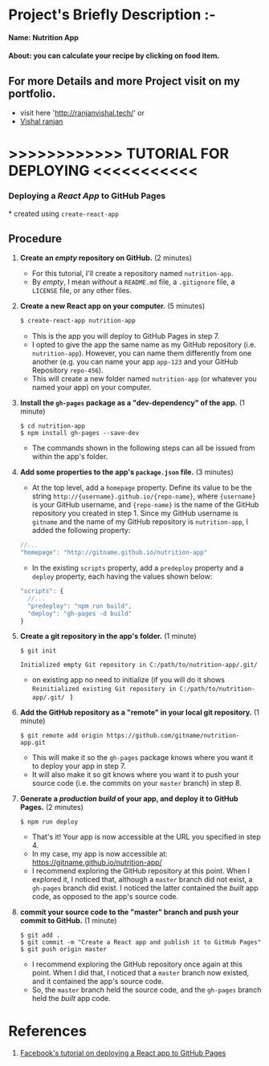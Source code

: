# Project's Briefly Description :-
#### Name:  Nutrition App 
#### About: you can calculate your recipe by clicking on food item.
## For more Details and more Project visit on my portfolio. 
* visit here 'http://ranjanvishal.tech/' or 
* [Vishal ranjan](http://ranjanvishal.tech)

#  >>>>>>>>>>>> TUTORIAL FOR DEPLOYING <<<<<<<<<<<
### Deploying a *React App* to GitHub Pages

\* created using `create-react-app`


## Procedure 

1. **Create an *empty* repository on GitHub.** (2 minutes)

    * For this tutorial, I'll create a repository named `nutrition-app`.
    * By *empty*, I mean *without* a `README.md` file, a `.gitignore` file, a `LICENSE` file, or any other files.

2. **Create a new React app on your computer.** (5 minutes)

    ```sh
    $ create-react-app nutrition-app

    ```
    
    * This is the app you will deploy to GitHub Pages in step 7.
    * I opted to give the app the same name as my GitHub repository (i.e. `nutrition-app`). However, you can name them differently from one another (e.g. you can name your app `app-123` and your GitHub Repository `repo-456`).
    * This will create a new folder named `nutrition-app` (or whatever you named your app) on your computer.

3. **Install the `gh-pages` package as a "dev-dependency" of the app.** (1 minute)

    ```
    $ cd nutrition-app
    $ npm install gh-pages --save-dev

    ```
    
    * The commands shown in the following steps can all be issued from within the app's folder.

4. **Add some properties to the app's `package.json` file.** (3 minutes)

    * At the top level, add a `homepage` property. Define its value to be the string `http://{username}.github.io/{repo-name}`, where `{username}` is your GitHub username, and `{repo-name}` is the name of the GitHub repository you created in step 1. Since my GitHub username is `gitname` and the name of my GitHub repository is `nutrition-app`, I added the following property:
    
    ```js
    //...
    "homepage": "http://gitname.github.io/nutrition-app"

    ```
    
    * In the existing `scripts` property, add a `predeploy` property and a `deploy` property, each having the values shown below:

    ```js
    "scripts": {
      //...
      "predeploy": "npm run build",
      "deploy": "gh-pages -d build"
    }
    ```
    
    
5. **Create a git repository in the app's folder.** (1 minute)

    ```
    $ git init

    Initialized empty Git repository in C:/path/to/nutrition-app/.git/

    ```
    * on existing app no need to initialize (if you will do it shows
     `Reinitialized existing Git repository in C:/path/to/nutrition-app/.git/ `
     )

6. **Add the GitHub repository as a "remote" in your local git repository.** (1 minute)

    ```
    $ git remote add origin https://github.com/gitname/nutrition-app.git

    ```
    
    * This will make it so the `gh-pages` package knows where you want it to deploy your app in step 7.
    * It will also make it so git knows where you want it to push your source code (i.e. the commits on your `master` branch) in step 8.

7. **Generate a *production build* of your app, and deploy it to GitHub Pages.** (2 minutes)

    ```
    $ npm run deploy
    ```
    
    * That's it! Your app is now accessible at the URL you specified in step 4.
    * In my case, my app is now accessible at: https://gitname.github.io/nutrition-app/
    * I recommend exploring the GitHub repository at this point. When I explored it, I noticed that, although a `master` branch did not exist, a `gh-pages` branch did exist. I noticed the latter contained the *built* app code, as opposed to the app's source code.

8. **commit your source code to the "master" branch and push your commit to GitHub.** (1 minute)

    ```
    $ git add .
    $ git commit -m "Create a React app and publish it to GitHub Pages"
    $ git push origin master

    ```

    * I recommend exploring the GitHub repository once again at this point. When I did that, I noticed that a `master` branch now existed, and it contained the app's source code.
    * So, the `master` branch held the source code, and the `gh-pages` branch held the *built* app code.

# References

1. [Facebook's tutorial on deploying a React app to GitHub Pages](https://facebook.github.io/create-react-app/docs/deployment#github-pages-https-pagesgithubcom)
